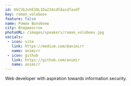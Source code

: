 ```yaml
---
id: KkCVbJvhE1OL1Da234sdfdasdfasdf
key: roman_voloboev
feature: false
name: Роман Волобоев
city: Владивосток
photoURL: /images/speakers/roman_voloboev.jpg
socials:
 - icon: site
   link: https://medium.com/@animirr
   name: animirr
 - icon: github
   link: https://github.com/animir
   name: animirr
---
```


Web developer with aspiration towards information security.



